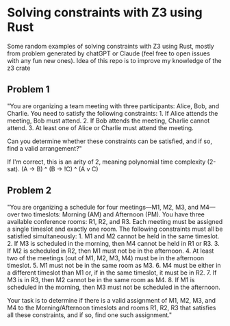 # Solving constraints with Z3 using Rust

Some random examples of solving constraints with Z3 using Rust, mostly from problem generated by chatGPT or Claude (feel free to open issues with any fun new ones).
Idea of this repo is to improve my knowledge of the z3 crate

## Problem 1
"You are organizing a team meeting with three participants: Alice, Bob, and Charlie. You need to satisfy the following constraints:
	1.	If Alice attends the meeting, Bob must attend.
	2.	If Bob attends the meeting, Charlie cannot attend.
	3.	At least one of Alice or Charlie must attend the meeting.

Can you determine whether these constraints can be satisfied, and if so, find a valid arrangement?"

If I'm correct, this is an arity of 2, meaning polynomial time complexity (2-sat).
(A -> B) ^ (B -> !C) ^ (A v C)

## Problem 2
"You are organizing a schedule for four meetings—M1, M2, M3, and M4—over two timeslots: Morning (AM) and Afternoon (PM). You have three available conference rooms: R1, R2, and R3. Each meeting must be assigned a single timeslot and exactly one room. The following constraints must all be satisfied simultaneously:
	1.	M1 and M2 cannot be held in the same timeslot.
	2.	If M3 is scheduled in the morning, then M4 cannot be held in R1 or R3.
	3.	If M2 is scheduled in R2, then M1 must not be in the afternoon.
	4.	At least two of the meetings (out of M1, M2, M3, M4) must be in the afternoon timeslot.
	5.	M1 must not be in the same room as M3.
	6.	M4 must be either in a different timeslot than M1 or, if in the same timeslot, it must be in R2.
	7.	If M3 is in R3, then M2 cannot be in the same room as M4.
	8.	If M1 is scheduled in the morning, then M3 must not be scheduled in the afternoon.

Your task is to determine if there is a valid assignment of M1, M2, M3, and M4 to the Morning/Afternoon timeslots and rooms R1, R2, R3 that satisfies all these constraints, and if so, find one such assignment."
